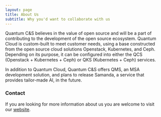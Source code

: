 ```yaml
---
layout: page
title: About Us
subtitle: Why you'd want to collaborate with us
---
```


Quantum C&S believes in the value of open source and will be a part of contributing to the development of the open source ecosystem.
Quantum Cloud is custom-built to meet customer needs, using a base constructed from the open source cloud solutions Openstack, Kubernetes, and Ceph. Depending on its purpose, it can be configured into either the QCS (Openstack + Kubernetes + Ceph) or QKS (Kubernetes + Ceph) services.

In addition to Quantum Cloud, Quantum C&S offers QMS, an MSA development solution, and plans to release Samanda, a service that provides tailor-made AI, in the future.



### Contact

If you are looking for more information about us you are welcome to visit our [website](https://quantumcns.ai/).
